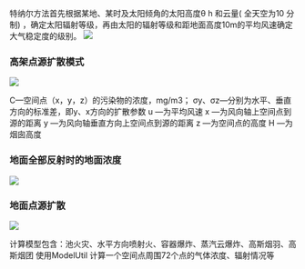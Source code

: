 特纳尔方法首先根据某地、某时及太阳倾角的太阳高度θ h 和云量( 全天空为10 分制) ，确定太阳辐射等级，再由太阳的辐射等级和距地面高度10m的平均风速确定大气稳定度的级别。
![](https://gitee.com/passing92/markdown-pic-kit/raw/master/images/XGGgmz.png)


### 高架点源扩散模式
![](https://gitee.com/passing92/markdown-pic-kit/raw/master/images/N6KtkP.png)

C—空间点（x，y，z）的污染物的浓度，mg/m3；
σy、σz—分别为水平、垂直方向的标准差，即y、x方向的扩散参数
u —为平均风速
x —为风向轴上空间点到源的距离
y —为风向轴垂直方向上空间点到源的距离
z —为空间点的高度
H —为烟囱高度

### 地面全部反射时的地面浓度
![](https://gitee.com/passing92/markdown-pic-kit/raw/master/images/RQ85Zm.png)

### 地面点源扩散
![](https://gitee.com/passing92/markdown-pic-kit/raw/master/images/PM7K9E.png)

计算模型包含：池火灾、水平方向喷射火、容器爆炸、蒸汽云爆炸、高斯烟羽、高斯烟团
使用ModelUtil 计算一个空间点周围72个点的气体浓度、辐射情况等